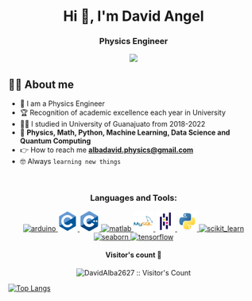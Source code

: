 <h1 align="center">Hi 👋, I'm David Angel </h1>
<h3 align="center">Physics Engineer </h3>



<p align="center">
  <a href="https://github.com/DenverCoder1/readme-typing-svg"><img src="https://readme-typing-svg.herokuapp.com?font=Fira+Code&pause=1000&color=F77A3C&width=435&lines=The+five+boxing+wizards+jump+quickly&lines=Physics+Engineer;Academic+Recognition+2018-2022;Physics,+Math,+Programming,+Electronics,+Quantum+Computing...;Machine+Learning+and+Data+Science;albadavid.physics@gmail.com;Always+learning+new+things&center=true&width=800&height=50"></a>
</p>



## :sassy_man:  About me
- :school: I am a Physics Engineer
- :trophy: Recognition of academic excellence each year in University
- :student: I studied in University of Guanajuato from 2018-2022
- :thinking: **Physics, Math, Python, Machine Learning, Data Science and Quantum Computing**
- 👉 How to reach me **albadavid.physics@gmail.com**
- :nerd_face: Always `learning new things`

<br>

<h3 align="center">Languages and Tools:</h3>
<p align="center"> <a href="https://www.arduino.cc/" target="_blank" rel="noreferrer"> <img src="https://cdn.worldvectorlogo.com/logos/arduino-1.svg" alt="arduino" width="40" height="40"/> </a> <a href="https://www.cprogramming.com/" target="_blank" rel="noreferrer"> <img src="https://raw.githubusercontent.com/devicons/devicon/master/icons/c/c-original.svg" alt="c" width="40" height="40"/> </a> <a href="https://www.w3schools.com/cpp/" target="_blank" rel="noreferrer"> <img src="https://raw.githubusercontent.com/devicons/devicon/master/icons/cplusplus/cplusplus-original.svg" alt="cplusplus" width="40" height="40"/> </a> <a href="https://www.mathworks.com/" target="_blank" rel="noreferrer"> <img src="https://upload.wikimedia.org/wikipedia/commons/2/21/Matlab_Logo.png" alt="matlab" width="40" height="40"/> </a> <a href="https://www.mysql.com/" target="_blank" rel="noreferrer"> <img src="https://raw.githubusercontent.com/devicons/devicon/master/icons/mysql/mysql-original-wordmark.svg" alt="mysql" width="40" height="40"/> </a> <a href="https://pandas.pydata.org/" target="_blank" rel="noreferrer"> <img src="https://raw.githubusercontent.com/devicons/devicon/2ae2a900d2f041da66e950e4d48052658d850630/icons/pandas/pandas-original.svg" alt="pandas" width="40" height="40"/> </a> <a href="https://www.python.org" target="_blank" rel="noreferrer"> <img src="https://raw.githubusercontent.com/devicons/devicon/master/icons/python/python-original.svg" alt="python" width="40" height="40"/> </a> <a href="https://scikit-learn.org/" target="_blank" rel="noreferrer"> <img src="https://upload.wikimedia.org/wikipedia/commons/0/05/Scikit_learn_logo_small.svg" alt="scikit_learn" width="40" height="40"/> </a> <a href="https://seaborn.pydata.org/" target="_blank" rel="noreferrer"> <img src="https://seaborn.pydata.org/_images/logo-mark-lightbg.svg" alt="seaborn" width="40" height="40"/> </a> <a href="https://www.tensorflow.org" target="_blank" rel="noreferrer"> <img src="https://www.vectorlogo.zone/logos/tensorflow/tensorflow-icon.svg" alt="tensorflow" width="40" height="40"/> </a> </p>




<h4 align="center">Visitor's count 👀</h4>
<p align="center"><img src="https://profile-counter.glitch.me/{DavidAlba2627}/count.svg" alt="DavidAlba2627 :: Visitor's Count" /></p>


[![Top Langs](https://github-readme-stats.vercel.app/api/top-langs/?username=DavidAlba2627&layout=compact&hide=jupyter%20notebook)](https://github.com/DavidAlba2627/github-readme-stats)


